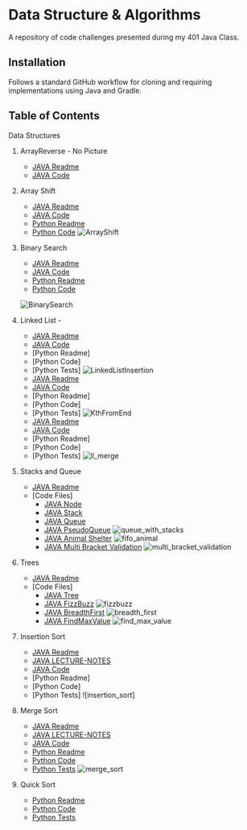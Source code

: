 # Data Structure & Algorithms
A repository of code challenges presented during my 401 Java Class.

## Installation
Follows a standard GitHub workflow for cloning and requiring implementations using Java and Gradle.

## Table of Contents
Data Structures

1.  ArrayReverse - No Picture
    - [JAVA Readme](./401d56/code-challenges/ArrayReverse/README.md)
    - [JAVA Code](./401d56/code-challenges/ArrayReverse/ArrayReverse.java)
   
2.  Array Shift 
    - [JAVA Readme](./401d56/code-challenges/gradle/src/main/java/README_ArrayShift.md)
    - [JAVA Code](./401d56/code-challenges/gradle/src/main/java/ArrayShift.java)
    - [Python Readme](./401d10/challenges/array_shift/READEME.md)
    - [Python Code](./401d10/challenges/array_shift/array_shift.py)
    ![ArrayShift]
   
3.  Binary Search 
    - [JAVA Readme](./401d56/code-challenges/gradle/src/main/java/README_BinarySearch.md)
    - [JAVA Code](./401d56/code-challenges/gradle/src/main/java/BinarySearch.java)
    - [Python Readme](./401d10/challenges/array_binary_search/README.md)
    - [Python Code](./401d10/challenges/array_binary_search/array_binary_search.py)
    
    ![BinarySearch]

4.  Linked List - 
    - [JAVA Readme](./401d56/code-challenges/gradle/src/main/java/linkedList/README_LinkedList.md)
    - [JAVA Code](./401d56/code-challenges/gradle/src/main/java/linkedList/LinkedList.java)
    - [Python Readme]
    - [Python Code]
    - [Python Tests]
    ![LinkedListInsertion]  
    - [JAVA Readme](./401d56/code-challenges/gradle/src/main/java/linkedList/README_LinkedList.md)
    - [JAVA Code](./401d56/code-challenges/gradle/src/main/java/linkedList/LinkedList.java)
    - [Python Readme]
    - [Python Code]
    - [Python Tests]
    ![KthFromEnd]
    - [JAVA Readme](./401d56/code-challenges/gradle/src/main/java/linkedList/README_LinkedList.md)
    - [JAVA Code](./401d56/code-challenges/gradle/src/main/java/linkedList/LinkedList.java)
    - [Python Readme]
    - [Python Code]
    - [Python Tests]
    ![ll_merge]

5.  Stacks and Queue
    - [JAVA Readme](./401d56/code-challenges/gradle/src/main/java/stacksandqueues/README.md)
    - [Code Files]
        - [JAVA Node](./401d56/code-challenges/gradle/src/main/java/stacksandqueues/Node.java)
        - [JAVA Stack](./401d56/code-challenges/gradle/src/main/java/stacksandqueues/Stack.java)
        - [JAVA Queue](./401d56/code-challenges/gradle/src/main/java/stacksandqueues/Queue.java)
        - [JAVA PseudoQueue](./401d56/code-challenges/gradle/src/main/java/stacksandqueues/queueWithStacks.java)
    ![queue_with_stacks]
        - [JAVA Animal Shelter](./401d56/code-challenges/gradle/src/main/java/stacksandqueues/AnimalShelter.java)
    ![fifo_animal]
        - [JAVA Multi Bracket Validation](./401d56/code-challenges/gradle/src/main/java/stacksandqueues/multi_bracket>validation.java)
    ![multi_bracket_validation]

6.  Trees
    - [JAVA Readme](./401d56/code-challenges/gradle/src/main/java/tree/README.md)
    - [Code Files]
        - [JAVA Tree](./401d56/code-challenges/gradle/src/main/java/tree/Tree.java)
        - [JAVA FizzBuzz](./401d56/code-challenges/gradle/src/main/java/tree/FizzBuzzTree.java)
    ![fizzbuzz]
        - [JAVA BreadthFirst](./401d56/code-challenges/gradle/src/main/java/tree/Tree.java)
    ![breadth_first]
        - [JAVA FindMaxValue](./401d56/code-challenges/gradle/src/main/java/tree/Tree.java)
    ![find_max_value]
    
7.  Insertion Sort
    - [JAVA Readme](./401d56/code-challenges/gradle/src/main/java/InsertionSort/README.md)
    - [JAVA LECTURE-NOTES](./401d56/code-challenges/gradle/src/main/java/InsertionSort/LECTURE-NOTES.md)
    - [JAVA Code](./401d56/code-challenges/gradle/src/main/java/InsertionSort/InsertionSort.java)
    - [Python Readme]
    - [Python Code]
    - [Python Tests]
    ![insertion_sort]
    
8.  Merge Sort
    - [JAVA Readme](./401d56/code-challenges/gradle/src/main/java/MergeSort/README.md)
    - [JAVA LECTURE-NOTES](./401d56/code-challenges/gradle/src/main/java/MergeSort/LECTURE-NOTES.md)
    - [JAVA Code](./401d56/code-challenges/gradle/src/main/java/InsertionSort/MergeSort.java)
    - [Python Readme](./401d10/challenges/merge_sort/README.md)
    - [Python Code](./401d10/challenges/merge_sort/merge_sort.py)
    - [Python Tests](./401d10/challenges/merge_sort/test_merge_sort.py)
    ![merge_sort]
    
9.  Quick Sort
    - [Python Readme](./401d10/challenges/quicksort/README.md)
    - [Python Code](./401d10/challenges/quicksort/quicksort.py)
    - [Python Tests](./401d10/challenges/quicksort/test_quicksort.py)    
    
    
[ArrayShift]: ./401d56/assets/arrayshift_java.png
[BinarySearch]: ./401d56/assets/array_binary_search.jpg
[LinkedListInsertion]: ./401d56/assets/linked_list_insertion.jpeg
[KthFromEnd]: ./401d56/assets/KthFromEnd.JPG
[ll_merge]: ./401d56/assets/ll_merge.jpeg
[queue_with_stacks]: ./401d56/assets/queue_with_stacks.jpeg
[fifo_animal]: ./401d56/assets/fifo_animal.jpeg
[multi_bracket_validation]: ./401d56/assets/multi_bracket_validation.jpeg
[fizzbuzz]: ./401d56/assets/fizz_buzz_tree.jpg
[breadth_first]: ./401d56/assets/breadth_first.jpeg
[find_max_value]: ./401d56/assets/find_max_value.jpeg
[merge_sort]: ./401d10/assets/

